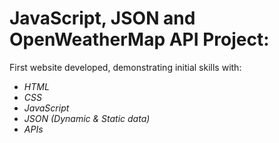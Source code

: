 <h1>JavaScript, JSON and OpenWeatherMap API Project:</h1>

First website developed, demonstrating initial skills with:
* *HTML*
* *CSS*
* *JavaScript*
* *JSON (Dynamic & Static data)*
* *APIs*

